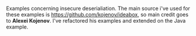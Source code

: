 
Examples concerning insecure deserialiation. The main source i've used for these examples is
https://github.com/kojenov/ideabox, so main credit goes to **Alexei Kojenov**. I've refactored his examples and extended
on the Java example.